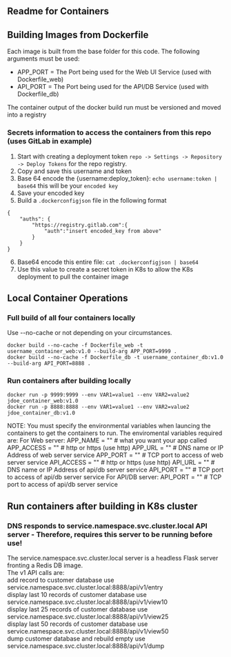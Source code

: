 ## Readme for Containers

## Building Images from Dockerfile

Each image is built from the base folder for this code.  The following arguments must be used:
* APP_PORT = The Port being used for the Web UI Service (used with Dockerfile_web)
* API_PORT = The Port being used for the API/DB Service (used with Dockerfile_db)

The container output of the docker build run must be versioned and moved into a registry

### Secrets information to access the containers from this repo (uses GitLab in example)

1)  Start with creating a deployment token `repo -> Settings -> Repository -> Deploy Tokens` for the  repo registry.
2)  Copy and save this username and token
3)  Base 64 encode the {username:deploy_token}:  `echo username:token | base64` this will be your `encoded key`
4)  Save your encoded key
5)  Build a `.dockerconfigjson` file in the following format

```
{
    "auths": {
        "https://registry.gitlab.com":{
            "auth":"insert encoded_key from above"
    	}
    }
}
```

6)  Base64 encode this entire file: `cat .dockerconfigjson | base64`
7)  Use this value to create a secret token in K8s to allow the K8s deployment to pull the container image

## Local Container Operations

### Full build of all four containers locally

Use --no-cache or not depending on your circumstances.
```
docker build --no-cache -f Dockerfile_web -t username_container_web:v1.0 --build-arg APP_PORT=9999 .
docker build --no-cache -f Dockerfile_db -t username_container_db:v1.0 --build-arg API_PORT=8888 .
```

### Run containers after building locally

```
docker run -p 9999:9999 --env VAR1=value1 --env VAR2=value2 jdoe_container_web:v1.0
docker run -p 8888:8888 --env VAR1=value1 --env VAR2=value2 jdoe_container_db:v1.0
````
NOTE: You must specify the environmental variables when launcing the containers to get the containers to run. The enviromental variables required are:
    For Web server:
        APP_NAME = "" # what you want your app called
        APP_ACCESS = "" # http or https (use http)
        APP_URL = "" # DNS name or IP Address of web server service
        APP_PORT = "" # TCP port to access of web server service
        API_ACCESS = "" # http or https (use http)
        API_URL = "" # DNS name or IP Address of api/db server service
        API_PORT = "" # TCP port to access of api/db server service
    For API/DB server:
        API_PORT = "" # TCP port to access of api/db server service
  
## Run containers after building in K8s cluster  
  
### DNS responds to service.namespace.svc.cluster.local API server - Therefore, requires this server to be running before use!  
The service.namespace.svc.cluster.local server is a headless Flask server fronting a Redis DB image.  
The v1 API calls are:  
    add record to customer database use service.namespace.svc.cluster.local:8888/api/v1/entry  
    display last 10 records of customer database use service.namespace.svc.cluster.local:8888/api/v1/view10  
    display last 25 records of customer database use service.namespace.svc.cluster.local:8888/api/v1/view25  
    display last 50 records of customer database use service.namespace.svc.cluster.local:8888/api/v1/view50  
    dump customer database and rebuild empty use service.namespace.svc.cluster.local:8888/api/v1/dump  

